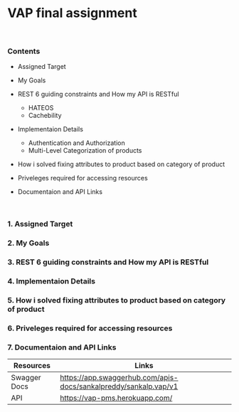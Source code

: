 # VAP final assignment
<br>

### Contents

* Assigned Target

* My Goals

* REST 6 guiding constraints and How my API is RESTful
   - HATEOS 
   - Cachebility

* Implementaion Details
   - Authentication and Authorization
   - Multi-Level Categorization of products
   
* How i solved fixing attributes to product based on category of product

* Priveleges required for accessing resources

* Documentaion and API Links
<br>

### 1. Assigned Target
### 2. My Goals
### 3. REST 6 guiding constraints and How my API is RESTful
### 4. Implementaion Details
### 5. How i solved fixing attributes to product based on category of product
### 6. Priveleges required for accessing resources
### 7. Documentaion and API Links
 Resources   | Links
------------ | -------------
Swagger Docs | https://app.swaggerhub.com/apis-docs/sankalpreddy/sankalp.vap/v1
API | https://vap-pms.herokuapp.com/


